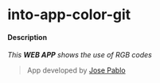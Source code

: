 # into-app-color-git

#### Description 
_This **WEB APP** shows the use of RGB codes_

> App developed by [Jose Pablo](https://www.linkedin.com/in/jose-pablo-martinez-gonzalez-0a0b35349/)
